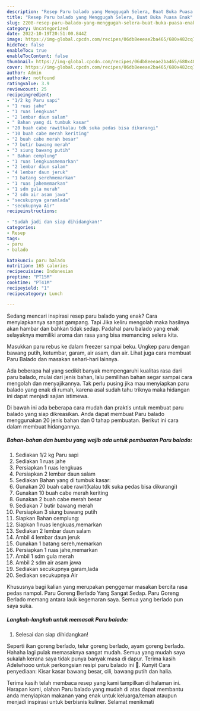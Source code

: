 ```yaml
---
description: "Resep Paru balado yang Menggugah Selera, Buat Buka Puasa Enak"
title: "Resep Paru balado yang Menggugah Selera, Buat Buka Puasa Enak"
slug: 2208-resep-paru-balado-yang-menggugah-selera-buat-buka-puasa-enak
category: Uncategorized
date: 2022-10-19T20:51:00.844Z
image: https://img-global.cpcdn.com/recipes/06db8eeeae2ba465/680x482cq70/paru-balado-foto-resep-utama.jpg
hideToc: false
enableToc: true
enableTocContent: false
thumbnail: https://img-global.cpcdn.com/recipes/06db8eeeae2ba465/680x482cq70/paru-balado-foto-resep-utama.jpg
cover: https://img-global.cpcdn.com/recipes/06db8eeeae2ba465/680x482cq70/paru-balado-foto-resep-utama.jpg
author: Admin
authorAv: notfound
ratingvalue: 3.9
reviewcount: 25
recipeingredient:
- "1/2 kg Paru sapi"
- "1 ruas jahe"
- "1 ruas lengkuas"
- "2 lembar daun salam"
- " Bahan yang di tumbuk kasar"
- "20 buah cabe rawitkalau tdk suka pedas bisa dikurangi"
- "10 buah cabe merah keriting"
- "2 buah cabe merah besar"
- "7 butir bawang merah"
- "3 siung bawang putih"
- " Bahan cemplung"
- "1 ruas lengkuasmemarkan"
- "2 lembar daun salam"
- "4 lembar daun jeruk"
- "1 batang serehmemarkan"
- "1 ruas jahememarkan"
- "1 sdm gula merah"
- "2 sdm air asam jawa"
- "secukupnya garamlada"
- "secukupnya Air"
recipeinstructions:

- "Sudah jadi dan siap dihidangkan!"
categories:
- Resep
tags:
- paru
- balado

katakunci: paru balado 
nutrition: 165 calories
recipecuisine: Indonesian
preptime: "PT15M"
cooktime: "PT41M"
recipeyield: "1"
recipecategory: Lunch

---
```



Sedang mencari inspirasi resep paru balado yang enak? Cara menyiapkannya sangat gampang. Tapi Jika keliru mengolah maka hasilnya akan hambar dan bahkan tidak sedap. Padahal paru balado yang enak selayaknya memiliki aroma dan rasa yang bisa memancing selera kita.


Masukkan paru rebus ke dalam freezer sampai beku. Ungkep paru dengan bawang putih, ketumbar, garam, air asam, dan air. Lihat juga cara membuat Paru Balado dan masakan sehari-hari lainnya.

Ada beberapa hal yang sedikit banyak mempengaruhi kualitas rasa dari paru balado, mulai dari jenis bahan, lalu pemilihan bahan segar sampai cara mengolah dan menyajikannya. Tak perlu pusing jika mau menyiapkan paru balado yang enak di rumah, karena asal sudah tahu triknya maka hidangan ini dapat menjadi sajian istimewa.


Di bawah ini ada beberapa cara mudah dan praktis untuk membuat paru balado yang siap dikreasikan. Anda dapat membuat Paru balado menggunakan 20 jenis bahan dan 0 tahap pembuatan. Berikut ini cara dalam membuat hidangannya.

<!--inarticleads1-->

##### Bahan-bahan dan bumbu yang wajib ada untuk pembuatan Paru balado:

1. Sediakan 1/2 kg Paru sapi
1. Sediakan 1 ruas jahe
1. Persiapkan 1 ruas lengkuas
1. Persiapkan 2 lembar daun salam
1. Sediakan  Bahan yang di tumbuk kasar:
1. Gunakan 20 buah cabe rawit(kalau tdk suka pedas bisa dikurangi)
1. Gunakan 10 buah cabe merah keriting
1. Gunakan 2 buah cabe merah besar
1. Sediakan 7 butir bawang merah
1. Persiapkan 3 siung bawang putih
1. Siapkan  Bahan cemplung:
1. Siapkan 1 ruas lengkuas,memarkan
1. Sediakan 2 lembar daun salam
1. Ambil 4 lembar daun jeruk
1. Gunakan 1 batang sereh,memarkan
1. Persiapkan 1 ruas jahe,memarkan
1. Ambil 1 sdm gula merah
1. Ambil 2 sdm air asam jawa
1. Sediakan secukupnya garam,lada
1. Sediakan secukupnya Air


Khususnya bagi kalian yang merupakan penggemar masakan bercita rasa pedas nampol. Paru Goreng Berlado Yang Sangat Sedap. Paru Goreng Berlado memang antara lauk kegemaran saya. Semua yang berlado pun saya suka. 

<!--inarticleads2-->

##### Langkah-langkah untuk memasak Paru balado:


1. Selesai dan siap dihidangkan!

Seperti ikan goreng berlado, telur goreng berlado, ayam goreng berlado. Hahaha lagi pulak memasaknya sangat mudah. Semua yang mudah saya sukalah kerana saya tidak punya banyak masa di dapur. Terima kasih Adelwhooo untuk perkongsian resipi paru balado ini 🙂. Kunyit Cara penyediaan: Kisar kasar bawang besar, cili, bawang putih dan halia. 

Terima kasih telah membaca resep yang kami tampilkan di halaman ini. Harapan kami, olahan Paru balado yang mudah di atas dapat membantu anda menyiapkan makanan yang enak untuk keluarga/teman ataupun menjadi inspirasi untuk berbisnis kuliner. Selamat menikmati
